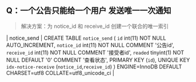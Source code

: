 ## Q：一个公告只能给一个用户 发送唯一一次通知

> 解决方案：为 notice_id 和 receive_id 创建一个联合的唯一索引

| notice_send | CREATE TABLE `notice_send` (
  `id` int(11) NOT NULL AUTO_INCREMENT,
  `notice_id` int(11) NOT NULL COMMENT '公告id',
  `receive_id` int(11) NOT NULL COMMENT '接受者id',
  `readed` tinyint(1) NOT NULL DEFAULT '0' COMMENT '查看状态',
  PRIMARY KEY (`id`),
  UNIQUE KEY `idx-notice-receive` (`notice_id`,`receive_id`)
) ENGINE=InnoDB DEFAULT CHARSET=utf8 COLLATE=utf8_unicode_ci |